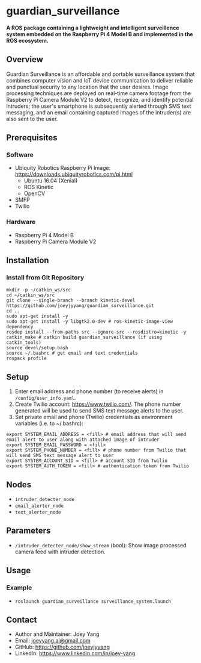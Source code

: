 # guardian_surveillance
**A ROS package containing a lightweight and intelligent surveillence system embedded on the Raspberry Pi 4 Model B and implemented in the ROS ecosystem.**

## Overview
Guardian Surveillance is an affordable and portable surveillance system that combines computer vision and IoT device communication to deliver reliable and punctual security to any location that the user desires. Image processing techniques are deployed on real-time camera footage from the Raspberry Pi Camera Module V2 to detect, recognize, and identify potential intruders; the user's smartphone is subsequently alerted through SMS text messaging, and an email containing captured images of the intruder(s) are also sent to the user.

## Prerequisites
### Software
- Ubiquity Robotics Raspberry Pi Image: https://downloads.ubiquityrobotics.com/pi.html
	- Ubuntu 16.04 (Xenial)
	- ROS Kinetic
	- OpenCV
- SMFP
- Twilio 
### Hardware
- Raspberry Pi 4 Model B
- Raspberry Pi Camera Module V2

## Installation
### Install from Git Repository
```
mkdir -p ~/catkin_ws/src
cd ~/catkin_ws/src
git clone --single-branch --branch kinetic-devel https://github.com/joeyjyyang/guardian_surveillance.git
cd .. 
sudo apt-get install -y
sudo apt-get install -y libgtk2.0-dev # ros-kinetic-image-view dependency
rosdep install --from-paths src --ignore-src --rosdistro=kinetic -y
catkin_make # catkin build guardian_surveillance (if using catkin_tools)
source devel/setup.bash
source ~/.bashrc # get email and text credentials
rospack profile
```

## Setup
1. Enter email address and phone number (to receive alerts) in `/config/user_info.yaml`.
2. Create Twilio account: https://www.twilio.com/. The phone number generated will be used to send SMS text message alerts to the user.
3. Set private email and phone (Twilio) credentials as environment variables (i.e. to ~/.bashrc):
```
export SYSTEM_EMAIL_ADDRESS = <fill> # email address that will send email alert to user along with attached image of intruder
export SYSTEM_EMAIL_PASSWORD = <fill> 
export SYSTEM_PHONE_NUMBER = <fill> # phone number from Twilio that will send SMS text message alert to user
export SYSTEM_ACCOUNT_SID = <fill> # account SID from Twilio
export SYSTEM_AUTH_TOKEN = <fill> # authentication token from Twilio
```

## Nodes
- `intruder_detecter_node`
- `email_alerter_node`
- `text_alerter_node`

## Parameters
- `/intruder_detecter_node/show_stream` (bool): Show image processed camera feed with intruder detection.

## Usage
### Example 
- `roslaunch guardian_surveillance surveillance_system.launch`

## Contact
- Author and Maintainer: Joey Yang
- Email: joeyyang.ai@gmail.com
- GitHub: https://github.com/joeyjyyang
- LinkedIn: https://www.linkedin.com/in/joey-yang

